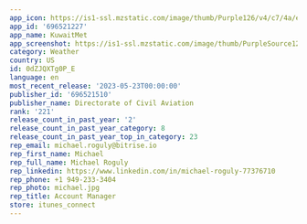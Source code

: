 ```yaml
---
app_icon: https://is1-ssl.mzstatic.com/image/thumb/Purple126/v4/c7/4a/e5/c74ae572-8b4a-6e03-5975-9cb0e24070ed/AppIcon-1x_U007emarketing-0-5-0-85-220.png/1024x1024bb.png
app_id: '696521227'
app_name: KuwaitMet
app_screenshot: https://is1-ssl.mzstatic.com/image/thumb/PurpleSource124/v4/a4/35/8d/a4358da5-6168-4c5e-9eaa-cc0e40e6c00b/da32b964-a34b-4d71-b952-a10a1529d64d_1-01.png/1242x2688bb.png
category: Weather
country: US
id: 0dZJQXTg0P_E
language: en
most_recent_release: '2023-05-23T00:00:00'
publisher_id: '696521510'
publisher_name: Directorate of Civil Aviation
rank: '221'
release_count_in_past_year: '2'
release_count_in_past_year_category: 8
release_count_in_past_year_top_in_category: 23
rep_email: michael.roguly@bitrise.io
rep_first_name: Michael
rep_full_name: Michael Roguly
rep_linkedin: https://www.linkedin.com/in/michael-roguly-77376710
rep_phone: +1 949-233-3404
rep_photo: michael.jpg
rep_title: Account Manager
store: itunes_connect
---
```

